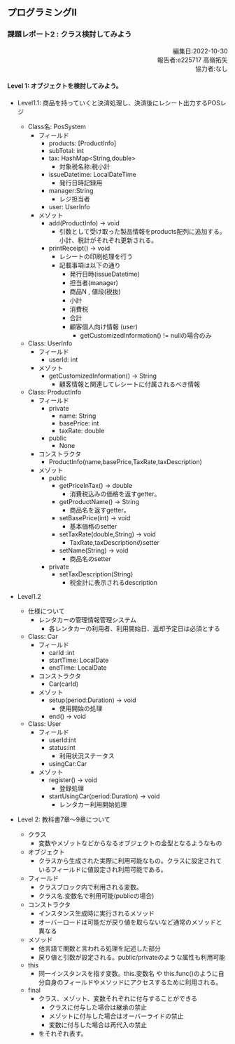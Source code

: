 ## プログラミングⅡ 
### 課題レポート2 : クラス検討してみよう

<script type="text/javascript" async src="https://cdnjs.cloudflare.com/ajax/libs/mathjax/2.7.7/MathJax.js?config=TeX-MML-AM_CHTML">
</script>
<script type="text/x-mathjax-config">
 MathJax.Hub.Config({
 tex2jax: {
 inlineMath: [['$', '$'] ],
 displayMath: [ ['$$','$$'], ["\\[","\\]"] ]
 }
 });
</script>

<div style="text-align: right;">
編集日:2022-10-30<br>
報告者:e225717 高嶺拓矢<br>  
協力者:なし
</div>

#### Level 1: オブジェクトを検討してみよう。
- Level1.1: 商品を持っていくと決済処理し、決済後にレシート出力するPOSレジ
  - Class名: PosSystem
    - フィールド
      - products: [ProductInfo]
      - subTotal: int
      - tax: HashMap<String,double>
        - 対象税名称:税小計
      - issueDatetime: LocalDateTime 
        - 発行日時記録用
      - manager:String
        - レジ担当者
      - user: UserInfo
    - メゾット
      - add(ProductInfo) -> void
        - 引数として受け取った製品情報をproducts配列に追加する。小計、税計がそれぞれ更新される。
      - printReceipt() -> void
        - レシートの印刷処理を行う
        - 記載事項は以下の通り 
          - 発行日時(issueDatetime)
          - 担当者(manager)
          - 商品N , 値段(税抜)
          - 小計
          - 消費税
          - 合計
          - 顧客個人向け情報 (user)
            - getCustomizedInformation() != nullの場合のみ
  - Class: UserInfo
    - フィールド
      - userId: int
    - メゾット
      - getCustomizedInformation() -> String
        - 顧客情報と関連してレシートに付属されるべき情報
  - Class: ProductInfo
    - フィールド
      - private
        - name: String
        - basePrice: int
        - taxRate: double
      - public
        - None
    - コンストラクタ
      - ProductInfo(name,basePrice,TaxRate,taxDescription)
    - メゾット
      - public
        - getPriceInTax() -> double
          - 消費税込みの価格を返すgetter。
        - getProductName() -> String
          - 商品名を返すgetter。
        - setBasePrice(int) -> void
          - 基本価格のsetter
        - setTaxRate(double,String) -> void
          - TaxRate,taxDescriptionのsetter
        - setName(String) -> void
          - 商品名のsetter
      - private
        - setTaxDescription(String)
          - 税金計に表示されるdescription
- Level1.2
  - 仕様について
    - レンタカーの管理情報管理システム
      - 各レンタカーの利用者、利用開始日、返却予定日は必須とする
  - Class: Car
    - フィールド
      - carId :int
      - startTime: LocalDate
      - endTime: LocalDate
    - コンストラクタ
      - Car(carId)
    - メゾット
      - setup(period:Duration) -> void
        - 使用開始の処理
      - end() -> void
  - Class: User
    - フィールド
      - userId:int
      - status:int
        - 利用状況ステータス
      - usingCar:Car
    - メゾット
      - register() -> void
        - 登録処理
      - startUsingCar(period:Duration) -> void
        - レンタカー利用開始処理

- Level 2: 教科書7章〜9章について
  - クラス
    - 変数やメゾットなどからなるオブジェクトの金型となるようなもの
  - オブジェクト
    - クラスから生成された実際に利用可能なもの。クラスに設定されているフィールドに値設定され利用可能である。
  - フィールド
    - クラスブロック内で利用される変数。
    - クラス名.変数名で利用可能(publicの場合)
  - コンストラクタ
    - インスタンス生成時に実行されるメソッド
    - オーバーロードは可能だが戻り値を取らないなど通常のメソッドと異なる
  - メソッド
    - 他言語で関数と言われる処理を記述した部分
    - 戻り値と引数が設定される。public/privateのような属性も利用可能
  - this
    - 同一インスタンスを指す変数。this.変数名 や this.func()のように自分自身のフィールドやメソッドにアクセスするために利用される。
  - final
    - クラス、メゾット、変数それぞれに付与することができる
      - クラスに付与した場合は継承の禁止   
      - メゾットに付与した場合はオーバーライドの禁止
      - 変数に付与した場合は再代入の禁止
    - をそれぞれ表す。
